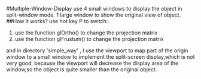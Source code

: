 #Multiple-Window-Display
use 4 small windows to display the object in split-window mode.
1 large window to show the original view of object.
##How it works?
use hot key P to switch:
1. use the function glOrtho() to change the projection matrix
2. use the function glFrustum() to change the projection matrix

and in directory 'simple_way' , I use the viewport to map part of the origin window to a small window to implement the split-screen display,which is not very good, because the viewport will decrease the display area of the window,so the object is quite smaller than the original object.
